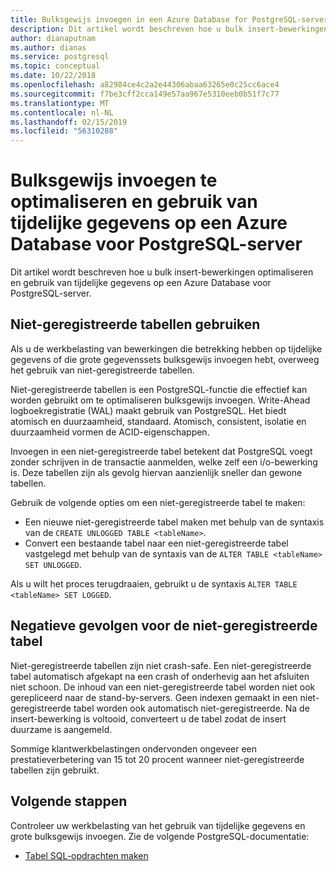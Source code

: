 ```yaml
---
title: Bulksgewijs invoegen in een Azure Database for PostgreSQL-server te optimaliseren
description: Dit artikel wordt beschreven hoe u bulk insert-bewerkingen op een Azure Database for PostgreSQL-server kunt optimaliseren.
author: dianaputnam
ms.author: dianas
ms.service: postgresql
ms.topic: conceptual
ms.date: 10/22/2018
ms.openlocfilehash: a82984ce4c2a2e44306abaa63265e0c25cc6ace4
ms.sourcegitcommit: f7be3cff2cca149e57aa967e5310eeb0b51f7c77
ms.translationtype: MT
ms.contentlocale: nl-NL
ms.lasthandoff: 02/15/2019
ms.locfileid: "56310288"
---
```

# <a name="optimize-bulk-inserts-and-use-transient-data-on-an-azure-database-for-postgresql-server"></a>Bulksgewijs invoegen te optimaliseren en gebruik van tijdelijke gegevens op een Azure Database voor PostgreSQL-server 
Dit artikel wordt beschreven hoe u bulk insert-bewerkingen optimaliseren en gebruik van tijdelijke gegevens op een Azure Database voor PostgreSQL-server.

## <a name="use-unlogged-tables"></a>Niet-geregistreerde tabellen gebruiken
Als u de werkbelasting van bewerkingen die betrekking hebben op tijdelijke gegevens of die grote gegevenssets bulksgewijs invoegen hebt, overweeg het gebruik van niet-geregistreerde tabellen.

Niet-geregistreerde tabellen is een PostgreSQL-functie die effectief kan worden gebruikt om te optimaliseren bulksgewijs invoegen. Write-Ahead logboekregistratie (WAL) maakt gebruik van PostgreSQL. Het biedt atomisch en duurzaamheid, standaard. Atomisch, consistent, isolatie en duurzaamheid vormen de ACID-eigenschappen. 

Invoegen in een niet-geregistreerde tabel betekent dat PostgreSQL voegt zonder schrijven in de transactie aanmelden, welke zelf een i/o-bewerking is. Deze tabellen zijn als gevolg hiervan aanzienlijk sneller dan gewone tabellen.

Gebruik de volgende opties om een niet-geregistreerde tabel te maken:
- Een nieuwe niet-geregistreerde tabel maken met behulp van de syntaxis van de `CREATE UNLOGGED TABLE <tableName>`.
- Convert een bestaande tabel naar een niet-geregistreerde tabel vastgelegd met behulp van de syntaxis van de `ALTER TABLE <tableName> SET UNLOGGED`.  

Als u wilt het proces terugdraaien, gebruikt u de syntaxis `ALTER TABLE <tableName> SET LOGGED`.

## <a name="unlogged-table-tradeoff"></a>Negatieve gevolgen voor de niet-geregistreerde tabel
Niet-geregistreerde tabellen zijn niet crash-safe. Een niet-geregistreerde tabel automatisch afgekapt na een crash of onderhevig aan het afsluiten niet schoon. De inhoud van een niet-geregistreerde tabel worden niet ook gerepliceerd naar de stand-by-servers. Geen indexen gemaakt in een niet-geregistreerde tabel worden ook automatisch niet-geregistreerde. Na de insert-bewerking is voltooid, converteert u de tabel zodat de insert duurzame is aangemeld.

Sommige klantwerkbelastingen ondervonden ongeveer een prestatieverbetering van 15 tot 20 procent wanneer niet-geregistreerde tabellen zijn gebruikt.

## <a name="next-steps"></a>Volgende stappen
Controleer uw werkbelasting van het gebruik van tijdelijke gegevens en grote bulksgewijs invoegen. Zie de volgende PostgreSQL-documentatie:
 
- [Tabel SQL-opdrachten maken](https://www.postgresql.org/docs/current/static/sql-createtable.html)
